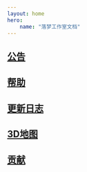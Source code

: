 ```yaml
---
layout: home
hero:
    name: "落梦工作室文档"
---
```


## [公告](公告/公告.md)

## [帮助](帮助/帮助.md)

## [更新日志](更新/0-更新日志.md)

## [3D地图](地图/地图.md)

## [贡献](贡献/贡献.md)